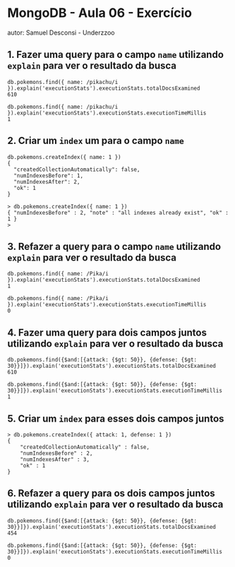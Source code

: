 # MongoDB - Aula 06 - Exercício
autor: Samuel Desconsi - Underzzoo

## 1. Fazer uma query para o campo `name` utilizando `explain` para ver o resultado da busca

```
db.pokemons.find({ name: /pikachu/i }).explain('executionStats').executionStats.totalDocsExamined
610

db.pokemons.find({ name: /pikachu/i }).explain('executionStats').executionStats.executionTimeMillis
1

```
## 2. Criar um `index` um para o campo `name`

```
db.pokemons.createIndex({ name: 1 })
{
  "createdCollectionAutomatically": false,
  "numIndexesBefore": 1,
  "numIndexesAfter": 2,
  "ok": 1
}

> db.pokemons.createIndex({ name: 1 })
{ "numIndexesBefore" : 2, "note" : "all indexes already exist", "ok" : 1 }
>

```

## 3. Refazer a query para o campo `name` utilizando `explain` para ver o resultado da busca

```
db.pokemons.find({ name: /Pika/i }).explain('executionStats').executionStats.totalDocsExamined
1

db.pokemons.find({ name: /Pika/i }).explain('executionStats').executionStats.executionTimeMillis
0
```

## 4. Fazer uma query para dois campos juntos utilizando `explain` para ver o resultado da busca

```
db.pokemons.find({$and:[{attack: {$gt: 50}}, {defense: {$gt: 30}}]}).explain('executionStats').executionStats.totalDocsExamined
610

db.pokemons.find({$and:[{attack: {$gt: 50}}, {defense: {$gt: 30}}]}).explain('executionStats').executionStats.executionTimeMillis
1

```

## 5. Criar um `index` para esses dois campos juntos

```
> db.pokemons.createIndex({ attack: 1, defense: 1 })
{
	"createdCollectionAutomatically" : false,
	"numIndexesBefore" : 2,
	"numIndexesAfter" : 3,
	"ok" : 1
}

```

## 6. Refazer a query para os dois campos juntos utilizando `explain` para ver o resultado da busca

```
db.pokemons.find({$and:[{attack: {$gt: 50}}, {defense: {$gt: 30}}]}).explain('executionStats').executionStats.totalDocsExamined
454

db.pokemons.find({$and:[{attack: {$gt: 50}}, {defense: {$gt: 30}}]}).explain('executionStats').executionStats.executionTimeMillis
0

```
